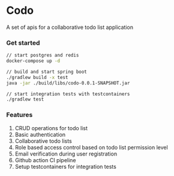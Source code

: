 # Codo
A set of apis for a collaborative todo list application

### Get started
```sh
// start postgres and redis
docker-compose up -d

// build and start spring boot
./gradlew build -x test
java -jar ./build/libs/codo-0.0.1-SNAPSHOT.jar

// start integration tests with testcontainers
./gradlew test
```

### Features
1. CRUD operations for todo list
2. Basic authentication
3. Collaborative todo lists
4. Role based access control based on todo list permission level
5. Email verification during user registration
6. Github action CI pipeline
7. Setup testcontainers for integration tests